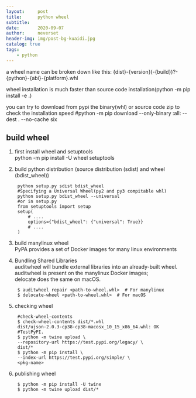 ```yaml
---
layout:     post
title:      python wheel
subtitle:   
date:       2020-09-07
author:     neverset
header-img: img/post-bg-kuaidi.jpg
catalog: true
tags:
    - python
---
```


a wheel name can be broken down like this:
{dist}-{version}(-{build})?-{python}-{abi}-{platform}.whl

wheel installation is much faster than source code installation(python -m pip install -e .)

you can try to download from pypi the binary(whl) or source code zip to check the installation speed
    #python -m pip download --only-binary :all: --dest . --no-cache six

## build wheel
1. first install wheel and setuptools   
python -m pip install -U wheel setuptools

2. build python distribution (source distribution (sdist) and wheel (bdist_wheel)) 

        python setup.py sdist bdist_wheel
        #Specifying a Universal Wheel(py2 and py3 compitable whl)
        python setup.py bdist_wheel --universal
        #or in setup.py
        from setuptools import setup
        setup(
            # ....
            options={"bdist_wheel": {"universal": True}}
            # ....
        )

3. build manylinux  wheel   
PyPA provides a set of Docker images for many linux environments

4. Bundling Shared Libraries    
auditwheel will bundle external libraries into an already-built wheel. auditwheel is present on the manylinux Docker images;    
delocate does the same on macOS.

        $ auditwheel repair <path-to-wheel.whl>  # For manylinux
        $ delocate-wheel <path-to-wheel.whl>  # For macOS

5. checking wheel 

        #check-wheel-contents 
        $ check-wheel-contents dist/*.whl
        dist/ujson-2.0.3-cp38-cp38-macosx_10_15_x86_64.whl: OK
        #TestPyPI.
        $ python -m twine upload \
        --repository-url https://test.pypi.org/legacy/ \
        dist/*
        $ python -m pip install \
        --index-url https://test.pypi.org/simple/ \
        <pkg-name>

6. publishing wheel  

        $ python -m pip install -U twine
        $ python -m twine upload dist/*
